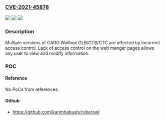 ### [CVE-2021-45878](https://cve.mitre.org/cgi-bin/cvename.cgi?name=CVE-2021-45878)
![](https://img.shields.io/static/v1?label=Product&message=n%2Fa&color=blue)
![](https://img.shields.io/static/v1?label=Version&message=n%2Fa&color=blue)
![](https://img.shields.io/static/v1?label=Vulnerability&message=n%2Fa&color=brighgreen)

### Description

Multiple versions of GARO Wallbox GLB/GTB/GTC are affected by incorrect access control. Lack of access control on the web manger pages allows any user to view and modify information.

### POC

#### Reference
No PoCs from references.

#### Github
- https://github.com/karimhabush/cyberowl

